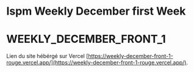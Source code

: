 # Ispm Weekly December first Week
# WEEKLY_DECEMBER_FRONT_1

Lien du site hébérgé sur Vercel [https://weekly-december-front-1-rouge.vercel.app/](https://weekly-december-front-1-rouge.vercel.app/).
